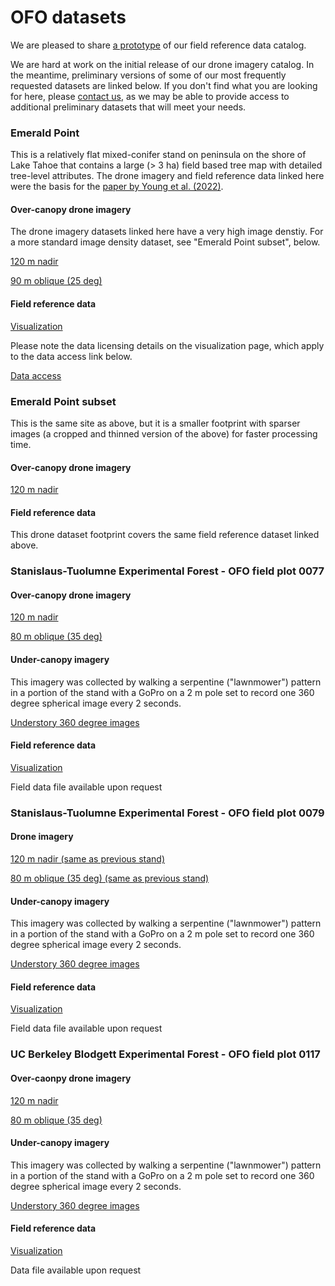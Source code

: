 # OFO datasets

We are pleased to share [a prototype](https://openforestobservatory.netlify.app/data/) of our field reference data catalog.

We are hard at work on the initial release of our drone imagery catalog. In the meantime, preliminary versions of some of our most frequently requested datasets are linked below. If you don't find what you are looking for here, please [contact us](https://openforestobservatory.org/about/), as we may be able to provide access to additional preliminary datasets that will meet your needs.

### Emerald Point

This is a relatively flat mixed-conifer stand on peninsula on the shore of Lake Tahoe that contains a large (> 3 ha) field based tree map with detailed tree-level attributes. The drone imagery and field reference data linked here were the basis for the [paper by Young et al. (2022)](https://besjournals.onlinelibrary.wiley.com/doi/10.1111/2041-210X.13860).

#### Over-canopy drone imagery

The drone imagery datasets linked here have a very high image denstiy. For a more standard image density dataset, see "Emerald Point subset", below.

[120 m nadir](https://ucdavis.box.com/s/hb78n583zy24ifnng6k5ts1a1q16wztu)

[90 m oblique (25 deg)](https://ucdavis.box.com/s/vfcugxwxnybijdjs90d3cfh57w1l8mst)

#### Field reference data

[Visualization](https://openforestobservatory.netlify.app/data-field-ref-plot-details/0068/)

Please note the data licensing details on the visualization page, which apply to the data access link below.

[Data access](https://ucdavis.box.com/s/56qrdofabfr69tyc5aqmyrjta11a829t)


### Emerald Point subset

This is the same site as above, but it is a smaller footprint with sparser images (a cropped and thinned version of the above) for faster processing time.

#### Over-canopy drone imagery

[120 m nadir](https://ucdavis.box.com/s/qg1nw8pw64zpua13jiv8l36gk502xhtd)


#### Field reference data

This drone dataset footprint covers the same field reference dataset linked above.


### Stanislaus-Tuolumne Experimental Forest - OFO field plot 0077

#### Over-canopy drone imagery

[120 m nadir](https://ucdavis.box.com/s/qg1nw8pw64zpua13jiv8l36gk502xhtd)

[80 m oblique (35 deg)](https://ucdavis.box.com/s/cx3a2ah30lcoi9qqrm7rxr0zgciztb0b)

#### Under-canopy imagery

This imagery was collected by walking a serpentine ("lawnmower") pattern in a portion of the stand with a GoPro on a 2 m pole set to record one 360 degree spherical image every 2 seconds.

[Understory 360 degree images](https://ucdavis.box.com/s/3c41u8qwdkoz0ju331p9s2dinpsi1htd)

#### Field reference data

[Visualization](https://openforestobservatory.netlify.app/data-field-ref-plot-details/0077/)

Field data file available upon request


### Stanislaus-Tuolumne Experimental Forest - OFO field plot 0079

#### Drone imagery

[120 m nadir (same as previous stand)](https://ucdavis.box.com/s/qg1nw8pw64zpua13jiv8l36gk502xhtd)

[80 m oblique (35 deg) (same as previous stand)](https://ucdavis.box.com/s/cx3a2ah30lcoi9qqrm7rxr0zgciztb0b)

#### Under-canopy imagery

This imagery was collected by walking a serpentine ("lawnmower") pattern in a portion of the stand with a GoPro on a 2 m pole set to record one 360 degree spherical image every 2 seconds.

[Understory 360 degree images](https://ucdavis.box.com/s/jdk4i783n3ngjfi2bg8atacapqvj7cqp)

#### Field reference data

[Visualization](https://openforestobservatory.netlify.app/data-field-ref-plot-details/0079/)

Field data file available upon request


### UC Berkeley Blodgett Experimental Forest - OFO field plot 0117

#### Over-caonpy drone imagery

[120 m nadir](https://ucdavis.box.com/s/b9j2v6t2aev62755qajqbhqr2oam0rfp)

[80 m oblique (35 deg)](https://ucdavis.box.com/s/hzfh9gxs7j1w57x90jyhlhnbnc4j4hqx)

#### Under-canopy imagery

This imagery was collected by walking a serpentine ("lawnmower") pattern in a portion of the stand with a GoPro on a 2 m pole set to record one 360 degree spherical image every 2 seconds.

[Understory 360 degree images](https://ucdavis.box.com/s/xoml4h9wpu68iqxube0hsv1bna604wj3)

#### Field reference data

[Visualization](https://openforestobservatory.netlify.app/data-field-ref-plot-details/0117/)

Data file available upon request
